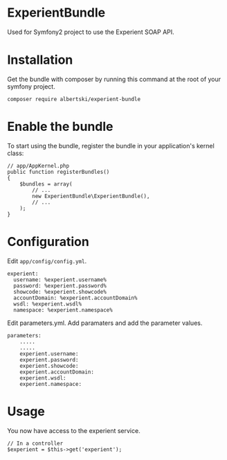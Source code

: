 ExperientBundle
===============

Used for Symfony2 project to use the Experient SOAP API.

# Installation

Get the bundle with composer by running this command at the root of your symfony project.

    composer require albertski/experient-bundle


# Enable the bundle

To start using the bundle, register the bundle in your application's kernel class:

    // app/AppKernel.php
    public function registerBundles()
    {
        $bundles = array(
            // ...
            new ExperientBundle\ExperientBundle(),
            // ...
        );
    }

# Configuration

Edit `app/config/config.yml`.

    experient:
      username: %experient.username%
      password: %experient.password%
      showcode: %experient.showcode%
      accountDomain: %experient.accountDomain%
      wsdl: %experient.wsdl%
      namespace: %experient.namespace%

Edit parameters.yml. Add paramaters and add the parameter values.

    parameters:
        .....
        .....
        experient.username:
        experient.password:
        experient.showcode:
        experient.accountDomain:
        experient.wsdl:
        experient.namespace:

# Usage

You now have access to the experient service.

    // In a controller
    $experient = $this->get('experient');
